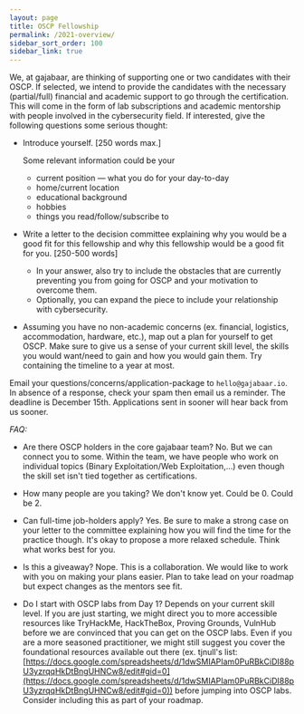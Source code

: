 ```yaml
---
layout: page
title: OSCP Fellowship
permalink: /2021-overview/
sidebar_sort_order: 100
sidebar_link: true
---
```


We, at gajabaar, are thinking of supporting one or two candidates with their OSCP. If selected, we intend to provide the candidates with the necessary (partial/full) financial and academic support to go through the certification. This will come in the form of lab subscriptions and academic mentorship with people involved in the cybersecurity field. If interested, give the following questions some serious thought:

- Introduce yourself. [250 words max.]
    
    Some relevant information could be your 
    
    - current position — what you do for your day-to-day
    - home/current location
    - educational background
    - hobbies
    - things you read/follow/subscribe to

- Write a letter to the decision committee explaining why you would be a good fit for this fellowship and why this fellowship would be a good fit for you. [250-500 words]
    - In your answer, also try to include the obstacles that are currently preventing you from going for OSCP and your motivation to overcome them.
    - Optionally, you can expand the piece to include your relationship with cybersecurity.

- Assuming you have no non-academic concerns (ex. financial, logistics, accommodation, hardware, etc.), map out a plan for yourself to get OSCP. Make sure to give us a sense of your current skill level, the skills you would want/need to gain and how you would gain them. Try containing the timeline to a year at most.

Email your questions/concerns/application-package to `hello@gajabaar.io`. In absence of a response, check your spam then email us a reminder. The deadline is December 15th. Applications sent in sooner will hear back from us sooner.

*FAQ:* 

- Are there OSCP holders in the core gajabaar team? No. But we can connect you to some. Within the team, we have people who work on individual topics (Binary Exploitation/Web Exploitation,...) even though the skill set isn't tied together as certifications.

- How many people are you taking? We don't know yet. Could be 0. Could be 2.

- Can full-time job-holders apply? Yes. Be sure to make a strong case on your letter to the committee explaining how you will find the time for the practice though. It's okay to propose a more relaxed schedule. Think what works best for you.

- Is this a giveaway? Nope. This is a collaboration. We would like to work with you on making your plans easier. Plan to take lead on your roadmap but expect changes as the mentors see fit.

- Do I start with OSCP labs from Day 1? Depends on your current skill level. If you are just starting, we might direct you to more accessible resources like TryHackMe, HackTheBox, Proving Grounds, VulnHub before we are convinced that you can get on the OSCP labs. Even if you are a more seasoned practitioner, we might still suggest you cover the foundational resources available out there (ex. tjnull's list: [https://docs.google.com/spreadsheets/d/1dwSMIAPIam0PuRBkCiDI88pU3yzrqqHkDtBngUHNCw8/edit#gid=0](https://docs.google.com/spreadsheets/d/1dwSMIAPIam0PuRBkCiDI88pU3yzrqqHkDtBngUHNCw8/edit#gid=0)) before jumping into OSCP labs. Consider including this as part of your roadmap.
